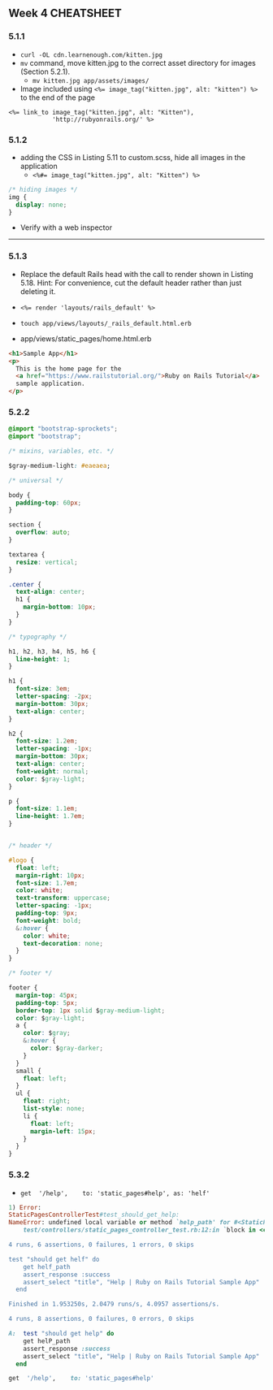 ## Week 4 CHEATSHEET

### 5.1.1
- `curl -OL cdn.learnenough.com/kitten.jpg`
- `mv` command, move kitten.jpg to the correct asset directory for images (Section 5.2.1).
    - `mv kitten.jpg app/assets/images/`
- Image included using `<%= image_tag("kitten.jpg", alt: "kitten") %>` to the end of the page

```rails
<%= link_to image_tag("kitten.jpg", alt: "Kitten"),
            'http://rubyonrails.org/' %>
```

###  5.1.2
- adding the CSS in Listing 5.11 to custom.scss, hide all images in the application
    - `<%#= image_tag("kitten.jpg", alt: "Kitten") %>` 

```css
/* hiding images */
img {
  display: none;
}
```

- Verify with a web inspector

---

### 5.1.3
- Replace the default Rails head with the call to render shown in Listing 5.18. Hint: For convenience, cut the default header rather than just deleting it.
- `<%= render 'layouts/rails_default' %>`
- `touch app/views/layouts/_rails_default.html.erb`

- app/views/static_pages/home.html.erb
```html
<h1>Sample App</h1>
<p>
  This is the home page for the
  <a href="https://www.railstutorial.org/">Ruby on Rails Tutorial</a>
  sample application.
</p>
```

### 5.2.2
```css
@import "bootstrap-sprockets";
@import "bootstrap";

/* mixins, variables, etc. */

$gray-medium-light: #eaeaea;

/* universal */

body {
  padding-top: 60px;
}

section {
  overflow: auto;
}

textarea {
  resize: vertical;
}

.center {
  text-align: center;
  h1 {
    margin-bottom: 10px;
  }
}

/* typography */

h1, h2, h3, h4, h5, h6 {
  line-height: 1;
}

h1 {
  font-size: 3em;
  letter-spacing: -2px;
  margin-bottom: 30px;
  text-align: center;
}

h2 {
  font-size: 1.2em;
  letter-spacing: -1px;
  margin-bottom: 30px;
  text-align: center;
  font-weight: normal;
  color: $gray-light;
}

p {
  font-size: 1.1em;
  line-height: 1.7em;
}


/* header */

#logo {
  float: left;
  margin-right: 10px;
  font-size: 1.7em;
  color: white;
  text-transform: uppercase;
  letter-spacing: -1px;
  padding-top: 9px;
  font-weight: bold;
  &:hover {
    color: white;
    text-decoration: none;
  }
}

/* footer */

footer {
  margin-top: 45px;
  padding-top: 5px;
  border-top: 1px solid $gray-medium-light;
  color: $gray-light;
  a {
    color: $gray;
    &:hover {
      color: $gray-darker;
    }
  }
  small {
    float: left;
  }
  ul {
    float: right;
    list-style: none;
    li {
      float: left;
      margin-left: 15px;
    }
  }
}
```

### 5.3.2
- `get  '/help',    to: 'static_pages#help', as: 'helf'`

```ruby
1) Error:
StaticPagesControllerTest#test_should_get_help:
NameError: undefined local variable or method `help_path' for #<StaticPagesControllerTest:0x0000560f014f6f58>
    test/controllers/static_pages_controller_test.rb:12:in `block in <class:StaticPagesControllerTest>'

4 runs, 6 assertions, 0 failures, 1 errors, 0 skips

test "should get helf" do
    get helf_path
    assert_response :success
    assert_select "title", "Help | Ruby on Rails Tutorial Sample App"
  end

Finished in 1.953250s, 2.0479 runs/s, 4.0957 assertions/s.

4 runs, 8 assertions, 0 failures, 0 errors, 0 skips
```

```ruby
A:  test "should get help" do
    get helP_path
    assert_response :success
    assert_select "title", "Help | Ruby on Rails Tutorial Sample App"
  end

get  '/help',    to: 'static_pages#help'
```

